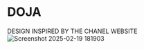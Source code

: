 # DOJA
DESIGN INSPIRED BY THE CHANEL WEBSITE
![Screenshot 2025-02-19 181903](https://github.com/user-attachments/assets/4641ee2a-61d4-429b-a78d-9015a2687fb4)



